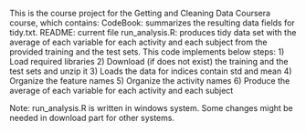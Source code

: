 This is the course project for the Getting and Cleaning Data Coursera
course, which contains: CodeBook: summarizes the resulting data fields
for tidy.txt. README: current file run\_analysis.R: produces tidy data
set with the average of each variable for each activity and each subject
from the provided training and the test sets. This code implements below
steps: 1) Load required libraries 2) Download (if does not exist) the
training and the test sets and unzip it 3) Loads the data for indices
contain std and mean 4) Organize the feature names 5) Organize the
activity names 6) Produce the average of each variable for each activity
and each subject

Note: run\_analysis.R is written in windows system. Some changes might
be needed in download part for other systems.
